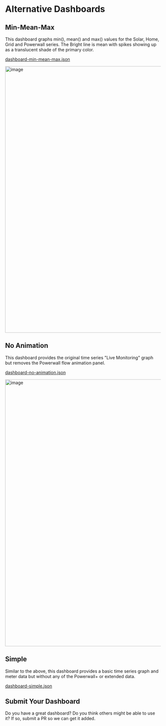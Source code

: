 # Alternative Dashboards

## Min-Mean-Max

This dashboard graphs min(), mean() and max() values for the Solar, Home, Grid and Powerwall series.  The Bright line is mean with spikes showing up as a translucent shade of the primary color.

[dashboard-min-mean-max.json](https://github.com/jasonacox/Powerwall-Dashboard/blob/main/dashboards/dashboard-min-mean-max.json)

<img width="863" alt="image" src="https://user-images.githubusercontent.com/836718/224519614-76dcab24-deb3-42fe-a0ba-9f4837af7ee8.png">


## No Animation

This dashboard provides the original time series "Live Monitoring" graph but removes the Powerwall flow animation panel.

[dashboard-no-animation.json](https://github.com/jasonacox/Powerwall-Dashboard/blob/main/dashboards/dashboard-no-animation.json)

<img width="864" alt="image" src="https://user-images.githubusercontent.com/836718/224519662-f29a044a-34d8-4d1f-9220-bebfe7172cd3.png">


## Simple

Similar to the above, this dashboard provides a basic time series graph and meter data but without any of the Powerwall+ or extended data.

[dashboard-simple.json](https://github.com/jasonacox/Powerwall-Dashboard/blob/main/dashboards/dashboard-simple.json)

## Submit Your Dashboard

Do you have a great dashboard?  Do you think others might be able to use it?  If so, submit a PR so we can get it added.


